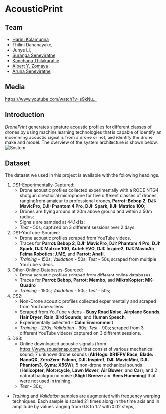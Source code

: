 # AcousticPrint


## Team
* [Harini Kolamunna](https://dblp.org/pers/k/Kolamunna:Harini.html) 
* Thilini Dahanayake, 
* Junye Li, 
* [Suranga Seneviratne](https://www.sydney.edu.au/engineering/about/our-people/academic-staff/suranga-seneviratne.html)
* [Kanchana Thilakaratne](https://www.sydney.edu.au/engineering/about/our-people/academic-staff/kanchana-thilakarathna.html)
* [Albert Y. Zomaya](https://www.sydney.edu.au/engineering/about/our-people/academic-staff/albert-zomaya.html) 
* [Aruna Seneviratne](https://www.engineering.unsw.edu.au/electrical-engineering/professor-aruna-seneviratne) 


## Media
https://www.youtube.com/watch?v=s9kNu…


## Introduction
*DronePrint* generates signature acoustic profiles for different classes of drones by using machine learning technologies that is capable of identify an incomming acoustic signal is from a drone or not, and identify the drone make and model. The overview of the system architecture is shown below.
![System](/Images/Overview.png)

## Dataset
The dataset we used in this project is available with the following headings.
1. DS1-Experimentally-Captured: 
    * Drone acoustic profiles collected experimentally with a RODE NTG4 shotgun directional microphone for five different classes of drones, rangingfrom amateur to professional drones, **Parrot: Bebop 2**, **DJI: MavicPro**, **DJI: Phantom 4 Pro**, **DJI: Spark**, **DJI: Matrice 100**; 
    * Drones are flying around at 20m above ground and within a 50m radius;
    * Signals are sampled at 44.1kHz;
    * *Test* - 50s; captured on 3 different sessions over 2 days.
1. DS1-YouTube-Sourced: 
    * Drone acoustic profiles scraped from YouTube videos.
    * Traces for **Parrot: Bebop 2**, **DJI: MavicPro**, **DJI: Phantom 4 Pro**, **DJI: Spark**, **DJI: Matrice 100**, **Autel: EVO**, **DJI: Inspire2**, **DJI: MavicAir**, **Feima Robotics: J.ME**, and **Parrot: Anafi**. 
    * *Training* - 150s; *Validation* - 50s; *Test* - 50s; scraped from multiple YouTube videos.
1. Other-Online-Databases-Sourced: 
    * Drone acoustic profiles scraped from different online databases.
    * Traces for **Parrot: Bebop**, **Parrot: Membo**, and **MikroKopter: MK-Quadro**
    * *Training* - 150s; *Validation* - 50s; *Test* - 50s; 
1. DS2: 
    * Non-Drone acoustic profiles collected experimentally and scraped from YouTube videos.
    * Scraped from YouTube videos - **Busy Road Noise**, **Airplane Sounds**, **Hair Dryer**, **Rain**, **Bird Sounds**, and **Human Speech**.
    * Experimentally collected - **Calm Environment** 
    * *Training* - 270s; *Validation* - 90s; *Test* - 90s; scraped from 3 different YouTube videos/ captured on 3 different sessions.
1. DS3: 
    * Online downloaded acoustic signals (from https://www.soundsnap.com/) that consist of various mechanical sound; 7 unknown drone sounds (**AIrHogs: DR1FPV Race**, **Blade: NanoQX**, **ZeroZero: Falcon**, **DJI: Inspire1**, **DJI: MavicMini**, **DJI: Phantom3**, **Syma: X5SW**); 5 non-drone mechanical sounds (**Helicopter**, **Motorcycle**, **Lawn Mover**, **Air Blower**, and **Car**); and 2 natural background noise (**Slight Breeze** and **Bees Humming**) that were not used in training.
    * *Test* - 30s; 
    


* *Training* and *Validation* samples are augmented with frequency warping techniques. Each sample is scaled 21 times along in the time axis and in amplitude by  values ranging from 0.8 to 1.2 with 0.02 steps,.
